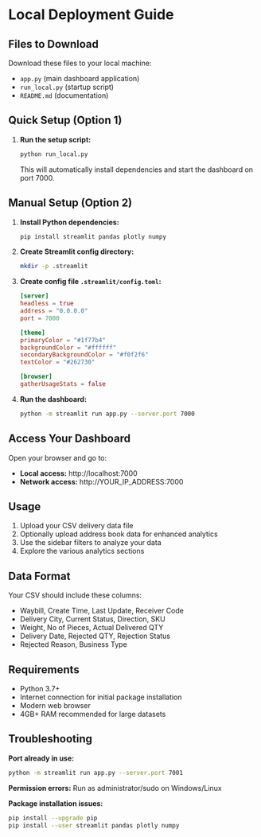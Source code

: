 # Local Deployment Guide

## Files to Download
Download these files to your local machine:
- `app.py` (main dashboard application)
- `run_local.py` (startup script)
- `README.md` (documentation)

## Quick Setup (Option 1)

1. **Run the setup script:**
   ```bash
   python run_local.py
   ```
   This will automatically install dependencies and start the dashboard on port 7000.

## Manual Setup (Option 2)

1. **Install Python dependencies:**
   ```bash
   pip install streamlit pandas plotly numpy
   ```

2. **Create Streamlit config directory:**
   ```bash
   mkdir -p .streamlit
   ```

3. **Create config file `.streamlit/config.toml`:**
   ```toml
   [server]
   headless = true
   address = "0.0.0.0"
   port = 7000

   [theme]
   primaryColor = "#1f77b4"
   backgroundColor = "#ffffff"
   secondaryBackgroundColor = "#f0f2f6"
   textColor = "#262730"

   [browser]
   gatherUsageStats = false
   ```

4. **Run the dashboard:**
   ```bash
   python -m streamlit run app.py --server.port 7000
   ```

## Access Your Dashboard

Open your browser and go to:
- **Local access:** http://localhost:7000
- **Network access:** http://YOUR_IP_ADDRESS:7000

## Usage

1. Upload your CSV delivery data file
2. Optionally upload address book data for enhanced analytics
3. Use the sidebar filters to analyze your data
4. Explore the various analytics sections

## Data Format

Your CSV should include these columns:
- Waybill, Create Time, Last Update, Receiver Code
- Delivery City, Current Status, Direction, SKU
- Weight, No of Pieces, Actual Delivered QTY
- Delivery Date, Rejected QTY, Rejection Status
- Rejected Reason, Business Type

## Requirements

- Python 3.7+
- Internet connection for initial package installation
- Modern web browser
- 4GB+ RAM recommended for large datasets

## Troubleshooting

**Port already in use:**
```bash
python -m streamlit run app.py --server.port 7001
```

**Permission errors:**
Run as administrator/sudo on Windows/Linux

**Package installation issues:**
```bash
pip install --upgrade pip
pip install --user streamlit pandas plotly numpy
```